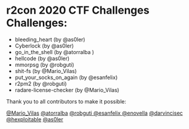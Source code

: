 # r2con 2020 CTF Challenges Challenges:

- bleeding_heart (by @as0ler)
- Cyberlock (by @as0ler)
- go_in_the_shell (by @atorralba )
- hellcode (by @as0ler)
- mmorpsg (by @robguti)
- shit-fs (by @Mario_Vilas)
- put_your_socks_on_again (by @esanfelix)
- r2pm2 (by @robguti)
- radare-license-checker (by @Mario_Vilas)

Thank you to all contributors to make it possible:

[@Mario_Vilas](https://twitter.com/Mario_Vilas)
[@atorralba](https://twitter.com/atorralba)
[@robguti ](https://twitter.com/robguti )
[@esanfelix ](https://twitter.com/esanfelix )
[@enovella](https://twitter.com/enovella)
[@darvincisec](https://twitter.com/darvincisec)
[@hexploitable](https://twitter.com/hexploitable)
[@as0ler](https://twitter.com/as0ler)